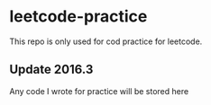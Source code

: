 # leetcode-practice

This repo is only used for cod practice for leetcode.

## Update 2016.3

Any code I wrote for practice will be stored here

